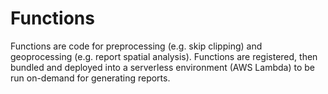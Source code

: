 # Functions

Functions are code for preprocessing (e.g. skip clipping) and geoprocessing (e.g. report spatial analysis).  Functions are registered, then bundled and deployed into a serverless environment (AWS Lambda) to be run on-demand for generating reports.